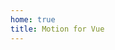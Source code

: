 ```yaml
---
home: true
title: Motion for Vue
---
```


<script setup>
import LandingPage from "../../.vitepress/theme/components/LandingPage.vue"
</script>

<LandingPage />
